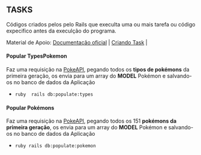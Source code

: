 ## TASKS

Códigos criados pelos pelo Rails que execulta uma ou mais tarefa ou código expecifico antes da execulção do programa.


Material de Apoio: [Documentação oficial](https://guides.rubyonrails.org/command_line.html#custom-rake-tasks) | [ Criando Task](https://medium.com/@breim/criando-uma-rake-task-como-servi%C3%A7o-3b87103fb2bd) |

#### Popular TypesPokemon

Faz uma requisição na [PokeAPI](https://pokeapi.co/docs/v2.html), pegando todos os **tipos de pokémons** da primeira geração, os envia para um array do **MODEL** Pokémon e salvando-os no banco de dados da Aplicação

-  ``` ruby  rails db:populate:types ```



#### Popular Pokémons

Faz uma requisição na [PokeAPI](https://pokeapi.co/docs/v2.html), pegando todos os 151 **pokémons da primeira geração**, os envia para um array do **MODEL** Pokémon e salvando-os no banco de dados da Aplicação
-  ``` ruby rails db:populate:pokemon ```
